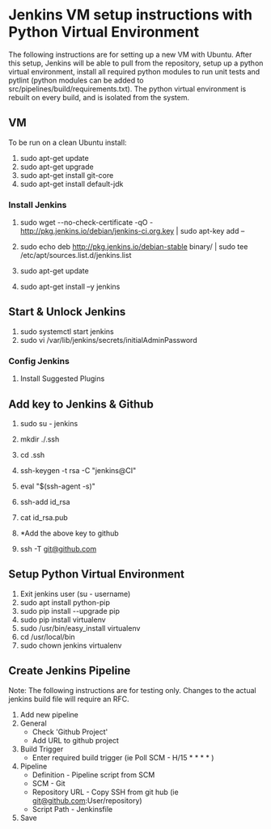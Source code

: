 # Jenkins VM setup instructions with Python Virtual Environment

The following instructions are for setting up a new VM with Ubuntu. After this setup, Jenkins will be able to pull from the repository, setup up a python virtual environment, install all required python modules to run unit tests and pytlint (python modules can be added to src/pipelines/build/requirements.txt). The python virtual environment is rebuilt on every build, and is isolated from the system.

## VM

To be run on a clean Ubuntu install:

1. sudo apt-get update
2. sudo apt-get upgrade
3. sudo apt-get install git-core
4. sudo apt-get install default-jdk

### Install Jenkins

1. sudo wget --no-check-certificate -qO - http://pkg.jenkins.io/debian/jenkins-ci.org.key | sudo apt-key add –

2. sudo echo deb http://pkg.jenkins.io/debian-stable binary/ | sudo tee /etc/apt/sources.list.d/jenkins.list

3. sudo apt-get update
4. sudo apt-get install –y jenkins

## Start & Unlock Jenkins

1. sudo systemctl start jenkins
2. sudo vi /var/lib/jenkins/secrets/initialAdminPassword

### Config Jenkins

1. Install Suggested Plugins

## Add key to Jenkins & Github

1. sudo su - jenkins
2. mkdir ./.ssh
3. cd .ssh
4. ssh-keygen -t rsa -C "jenkins@CI"
5. eval "$(ssh-agent -s)"
6. ssh-add id_rsa
7. cat id_rsa.pub

8. *Add the above key to github

9. ssh -T git@github.com

## Setup Python Virtual Environment

1. Exit jenkins user (su - username)
2. sudo apt install python-pip
3. sudo pip install --upgrade pip
4. sudo pip install virtualenv
5. sudo /usr/bin/easy_install virtualenv
6. cd /usr/local/bin
7. sudo chown jenkins virtualenv

## Create Jenkins Pipeline

Note: The following instructions are for testing only. Changes to the actual jenkins build file will require an RFC.

1. Add new pipeline
2. General
    * Check 'Github Project'
    * Add URL to github project
3. Build Trigger
    * Enter required build trigger (ie Poll SCM - H/15 * * * * )
4. Pipeline
    * Definition - Pipeline script from SCM
    * SCM - Git
    * Repository URL - Copy SSH from git hub (ie git@github.com:User/repository)
    * Script Path - Jenkinsfile
5. Save